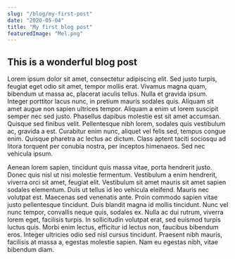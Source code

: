 ```yaml
---
slug: "/blog/my-first-post"
date: "2020-05-04"
title: "My first blog post"
featuredImage: "Mel.png"
---
```


## This is a wonderful blog post

Lorem ipsum dolor sit amet, consectetur adipiscing elit. Sed justo turpis, feugiat eget odio sit amet, tempor mollis erat. Vivamus magna quam, bibendum ut massa ac, placerat iaculis tellus. Nulla et gravida ipsum. Integer porttitor lacus nunc, in pretium mauris sodales quis. Aliquam sit amet augue non sapien ultrices tempor. Aliquam a enim ut lorem suscipit semper nec sed justo. Phasellus dapibus molestie est sit amet accumsan. Quisque sed finibus velit. Pellentesque nibh lorem, sodales quis vestibulum ac, gravida a est. Curabitur enim nunc, aliquet vel felis sed, tempus congue enim. Quisque pharetra ac lectus ac dictum. Class aptent taciti sociosqu ad litora torquent per conubia nostra, per inceptos himenaeos. Sed nec vehicula ipsum. 

Aenean lorem sapien, tincidunt quis massa vitae, porta hendrerit justo. Donec quis nisl ut nisi molestie fermentum. Vestibulum a enim hendrerit, viverra orci sit amet, feugiat elit. Vestibulum sit amet mauris sit amet sapien sodales elementum. Duis ut tellus id leo vehicula eleifend. Mauris nec volutpat est. Maecenas sed venenatis ante. Proin commodo sapien vitae justo pellentesque tincidunt. Duis blandit magna id mollis tincidunt. Nunc vel nunc tempor, convallis neque quis, sodales ex. Nulla ac dui rutrum, viverra lorem eget, facilisis turpis. In sollicitudin volutpat erat, sed euismod turpis luctus quis. Morbi enim lectus, efficitur id lectus non, faucibus bibendum eros. Integer ultricies odio sed nisl cursus tincidunt. Praesent nibh mauris, facilisis at massa a, egestas molestie sapien. Nam eu egestas nibh, vitae bibendum diam.